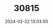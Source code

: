 ---
title: "30815"
category: "Shorea pallescens"
draft: false
date: 2024-02-22 13:03:50
languages:
  Sinhala; Sinhalese: ["Ratu-dun"]
---
